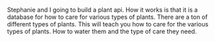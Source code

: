 Stephanie and I going to build a plant api. How it works is that it is a database for how to care for various types of plants. There are a ton of different types of plants. This will teach you how to care for the various types of plants. How to water them and the type of care they need. 